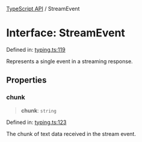 [TypeScript API](../index.md) / StreamEvent

# Interface: StreamEvent

Defined in: [typing.ts:119](https://github.com/adap/internal-intelligence/blob/a1d0007cc0e87e7d01df20a73581c407b63dc7ff/intelligence/ts/src/typing.ts#L119)

Represents a single event in a streaming response.

## Properties

### chunk

> **chunk**: `string`

Defined in: [typing.ts:123](https://github.com/adap/internal-intelligence/blob/a1d0007cc0e87e7d01df20a73581c407b63dc7ff/intelligence/ts/src/typing.ts#L123)

The chunk of text data received in the stream event.

